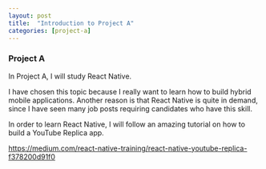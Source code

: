 ```yaml
---
layout: post
title:  "Introduction to Project A"
categories: [project-a]
---
```


### Project A

In Project A, I will study React Native.

I have chosen this topic because I really want to learn how to build hybrid mobile applications. Another reason is that React Native is quite in demand, since I have seen many job posts requiring candidates who have this skill.

In order to learn React Native, I will follow an amazing tutorial on how to build a YouTube Replica app.

https://medium.com/react-native-training/react-native-youtube-replica-f378200d91f0
